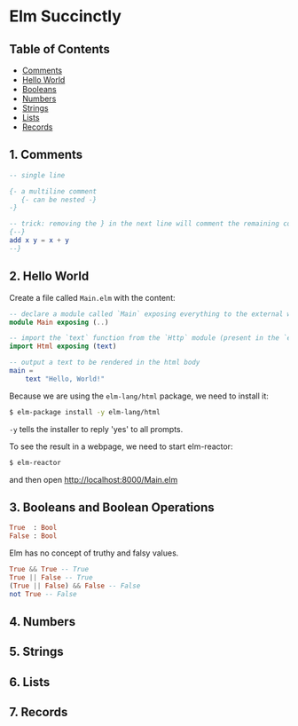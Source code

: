 # Elm Succinctly

## Table of Contents

* [Comments](#1-comments)
* [Hello World](#2-hello-world)
* [Booleans](#3-booleans)
* [Numbers](#4-numbers)
* [Strings](#5-strings)
* [Lists](#6-lists)
* [Records](#7-records)

## 1. Comments

```elm
-- single line
```

```elm
{- a multiline comment
   {- can be nested -}
-}
```

```elm
-- trick: removing the } in the next line will comment the remaining code
{--}
add x y = x + y
--}
```

## 2. Hello World

Create a file called `Main.elm` with the content:

```elm
-- declare a module called `Main` exposing everything to the external world
module Main exposing (..)

-- import the `text` function from the `Http` module (present in the `elm-lang/html` package)
import Html exposing (text)

-- output a text to be rendered in the html body
main =
    text "Hello, World!"
```

Because we are using the `elm-lang/html` package, we need to install it:

```bash
$ elm-package install -y elm-lang/html
```

`-y` tells the installer to reply 'yes' to all prompts.

To see the result in a webpage, we need to start elm-reactor:

```bash
$ elm-reactor
```

and then open <http://localhost:8000/Main.elm>

## 3. Booleans and Boolean Operations

```elm
True  : Bool
False : Bool
```

Elm has no concept of truthy and falsy values.

```elm
True && True -- True
True || False -- True
(True || False) && False -- False
not True -- False
```

## 4. Numbers

## 5. Strings

## 6. Lists

## 7. Records

